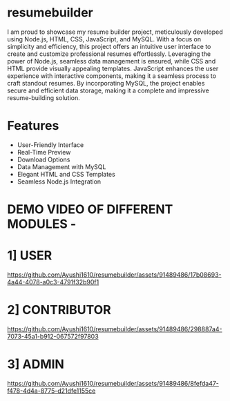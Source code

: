 # resumebuilder
I am proud to showcase my resume builder project, meticulously developed using Node.js, HTML, CSS, JavaScript, and MySQL. With a focus on simplicity and efficiency, this project offers an intuitive user interface to create and customize professional resumes effortlessly. Leveraging the power of Node.js, seamless data management is ensured, while CSS and HTML provide visually appealing templates. JavaScript enhances the user experience with interactive components, making it a seamless process to craft standout resumes. By incorporating MySQL, the project enables secure and efficient data storage, making it a complete and impressive resume-building solution.
# Features
- User-Friendly Interface
- Real-Time Preview
- Download Options
- Data Management with MySQL
- Elegant HTML and CSS Templates
- Seamless Node.js Integration
# DEMO VIDEO OF DIFFERENT MODULES -
# 1] USER


https://github.com/Ayushi1610/resumebuilder/assets/91489486/17b08693-4a44-4078-a0c3-4791f32b90f1

# 2] CONTRIBUTOR


https://github.com/Ayushi1610/resumebuilder/assets/91489486/298887a4-7073-45a1-b912-067572f97803

# 3] ADMIN


https://github.com/Ayushi1610/resumebuilder/assets/91489486/8fefda47-f478-4d4a-8775-d21dfe1155ce



